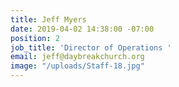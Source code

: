 ```yaml
---
title: Jeff Myers
date: 2019-04-02 14:38:00 -07:00
position: 2
job_title: 'Director of Operations '
email: jeff@daybreakchurch.org
image: "/uploads/Staff-18.jpg"
---
```


